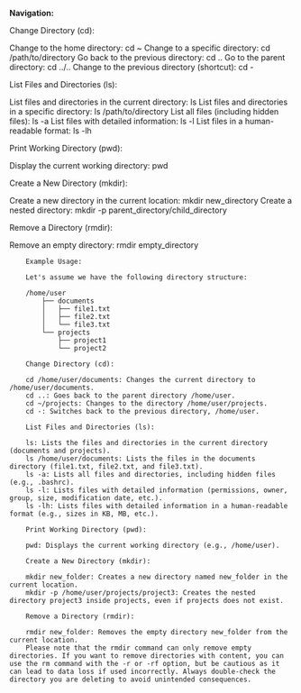 **Navigation:**
		
Change Directory (cd):

Change to the home directory: cd ~
Change to a specific directory: cd /path/to/directory
Go back to the previous directory: cd ..
Go to the parent directory: cd ../..
Change to the previous directory (shortcut): cd -


List Files and Directories (ls):

List files and directories in the current directory: ls
List files and directories in a specific directory: ls /path/to/directory
List all files (including hidden files): ls -a
List files with detailed information: ls -l
List files in a human-readable format: ls -lh


Print Working Directory (pwd):

Display the current working directory: pwd


Create a New Directory (mkdir):

Create a new directory in the current location: mkdir new_directory
Create a nested directory: mkdir -p parent_directory/child_directory


Remove a Directory (rmdir):

Remove an empty directory: rmdir empty_directory


		Example Usage:
		
		Let's assume we have the following directory structure:
		
		/home/user
			├── documents
			│   ├── file1.txt
			│   ├── file2.txt
			│   └── file3.txt
			└── projects
				├── project1
				└── project2
		
		Change Directory (cd):
		
		cd /home/user/documents: Changes the current directory to /home/user/documents.
		cd ..: Goes back to the parent directory /home/user.
		cd ~/projects: Changes to the directory /home/user/projects.
		cd -: Switches back to the previous directory, /home/user.
		
		List Files and Directories (ls):
		
		ls: Lists the files and directories in the current directory (documents and projects).
		ls /home/user/documents: Lists the files in the documents directory (file1.txt, file2.txt, and file3.txt).
		ls -a: Lists all files and directories, including hidden files (e.g., .bashrc).
		ls -l: Lists files with detailed information (permissions, owner, group, size, modification date, etc.).
		ls -lh: Lists files with detailed information in a human-readable format (e.g., sizes in KB, MB, etc.).
		
		Print Working Directory (pwd):
		
		pwd: Displays the current working directory (e.g., /home/user).
		
		Create a New Directory (mkdir):
		
		mkdir new_folder: Creates a new directory named new_folder in the current location.
		mkdir -p /home/user/projects/project3: Creates the nested directory project3 inside projects, even if projects does not exist.
		
		Remove a Directory (rmdir):

		rmdir new_folder: Removes the empty directory new_folder from the current location.
		Please note that the rmdir command can only remove empty directories. If you want to remove directories with content, you can use the rm command with the -r or -rf option, but be cautious as it can lead to data loss if used incorrectly. Always double-check the directory you are deleting to avoid unintended consequences.
